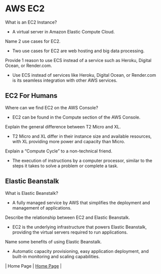# AWS EC2

What is an EC2 Instance?

- A virtual server in Amazon Elastic Compute Cloud.

Name 2 use cases for EC2.

- Two use cases for EC2 are web hosting and big data processing.

Provide 1 reason to use ECS instead of a service such as Heroku, Digital Ocean, or Render.com.

- Use ECS instead of services like Heroku, Digital Ocean, or Render.com is its seamless integration with other AWS services.

## EC2 For Humans

Where can we find EC2 on the AWS Console?

- EC2 can be found in the Compute section of the AWS Console.

Explain the general difference between T2 Micro and XL.

- T2 Micro and XL differ in their instance size and available resources, with XL providing more power and capacity than Micro.

Explain a “Compute Cycle” to a non-technical friend.

- The execution of instructions by a computer processor, similar to the steps it takes to solve a problem or complete a task.

## Elastic Beanstalk

What is Elastic Beanstalk?

- A fully managed service by AWS that simplifies the deployment and management of applications.

Describe the relationship between EC2 and Elastic Beanstalk.

- EC2 is the underlying infrastructure that powers Elastic Beanstalk, providing the virtual servers required to run applications.

Name some benefits of using Elastic Beanstalk.

- Automatic capacity provisioning, easy application deployment, and built-in monitoring and scaling capabilities.

| Home Page               | [Home Page](./README.md)                                |
